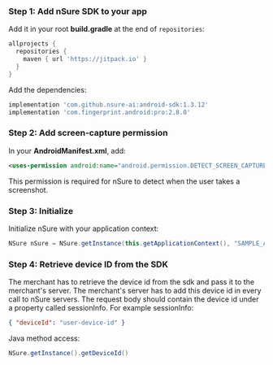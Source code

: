 ### Step 1: Add nSure SDK to your app

Add it in your root **build.gradle** at the end of `repositories`:

```gradle
allprojects {
  repositories {
    maven { url 'https://jitpack.io' }
  }
}
```

Add the dependencies:

```gradle
implementation 'com.github.nsure-ai:android-sdk:1.3.12'
implementation 'com.fingerprint.android:pro:2.8.0'
```

### Step 2: Add screen-capture permission

In your **AndroidManifest.xml**, add:

```xml
<uses-permission android:name="android.permission.DETECT_SCREEN_CAPTURE" />
```

This permission is required for nSure to detect when the user takes a screenshot.

### Step 3: Initialize

Initialize nSure with your application context:

```java
NSure nSure = NSure.getInstance(this.getApplicationContext(), "SAMPLE_ANDROID_APP_ID", "PARTNER_ID");
```

### Step 4: Retrieve device ID from the SDK


The merchant has to retrieve the device id from the sdk and pass it to the merchant's server. The merchant's server has to add this device id in every call to nSure servers. The request body should contain the device id under a property called sessionInfo. 
For example sessionInfo:
```json
{ "deviceId": "user-device-id" }
```
Java method access:
```java
NSure.getInstance().getDeviceId()
```
